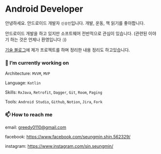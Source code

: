 # Android Developer

안녕하세요. 안드로이드 개발자 `신승민`입니다. 개발, 운동, 책 읽기를 좋아합니다.

안드로이드 개발을 하고 있지만 소프트웨어 전반적으로 관심이 있습니다. (관련된 이야기 하는 것은 언제나 환영입니다 :))

[기술 블로그](https://greedy0110.tistory.com/)에 제가 프로젝트를 하며 정리한 내용 정리도 하고있습니다.

### 🔭 I’m currently working on
Architecture: `MVVM`, `MVP`

Language: `Kotlin`

Skills: `RxJava`, `Retrofit`, `Dagger`, `Git`, `Room`, `Paging`

Tools: `Android Studio`, `Github`, `Notion`, `Jira`, `Fork` 

### 📫 How to reach me
email: greedy0110@gmail.com

facebook: https://www.facebook.com/seungmin.shin.562329/

instagram: https://www.instagram.com/sin.seungmin/

<!--
**greedy0110/greedy0110** is a ✨ _special_ ✨ repository because its `README.md` (this file) appears on your GitHub profile.

Here are some ideas to get you started:

- 🔭 I’m currently working on ...
- 🌱 I’m currently learning ...
- 👯 I’m looking to collaborate on ...
- 🤔 I’m looking for help with ...
- 💬 Ask me about ...
- 📫 How to reach me: ...
- 😄 Pronouns: ...
- ⚡ Fun fact: ...
-->
